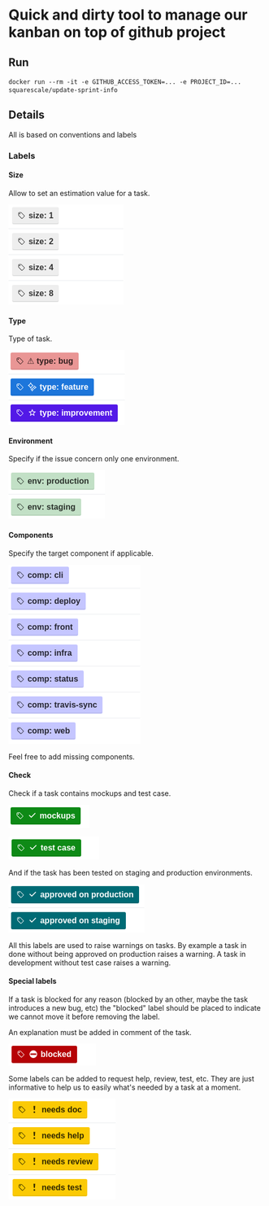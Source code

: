 # Quick and dirty tool to manage our kanban on top of github project

## Run

```
docker run --rm -it -e GITHUB_ACCESS_TOKEN=... -e PROJECT_ID=... squarescale/update-sprint-info
```

## Details

All is based on conventions and labels

### Labels

#### Size

Allow to set an estimation value for a task.

![](img/sizes.png)

#### Type

Type of task.

![](img/types.png)

#### Environment

Specify if the issue concern only one environment.

![](img/environments.png)

#### Components

Specify the target component if applicable.

![](img/components.png)

Feel free to add missing components.

#### Check

Check if a task contains mockups and test case.

![](img/mockups.png)

![](img/test.png)

And if the task has been tested on staging and production environments.

![](img/approved.png)

All this labels are used to raise warnings on tasks. By example a task in done
without being approved on production raises a warning. A task in development
without test case raises a warning.

#### Special labels

If a task is blocked for any reason (blocked by an other, maybe the task
introduces a new bug, etc) the "blocked" label should be placed to indicate we
cannot move it before removing the label.

An explanation must be added in comment of the task.

![](img/block.png)

Some labels can be added to request help, review, test, etc. They are just
informative to help us to easily what's needed by a task at a moment.

![](img/needs.png)

